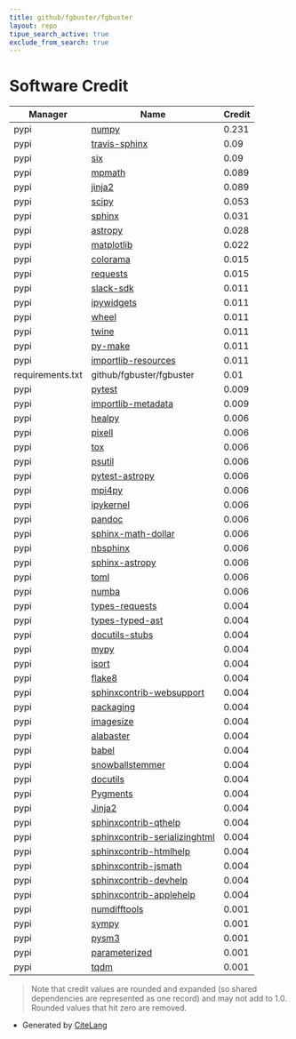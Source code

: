 ```yaml
---
title: github/fgbuster/fgbuster
layout: repo
tipue_search_active: true
exclude_from_search: true
---
```

# Software Credit

|Manager|Name|Credit|
|-------|----|------|
|pypi|[numpy](https://www.numpy.org)|0.231|
|pypi|[travis-sphinx](https://github.com/syntaf/travis-sphinx)|0.09|
|pypi|[six](https://github.com/benjaminp/six)|0.09|
|pypi|[mpmath](https://pypi.org/project/mpmath)|0.089|
|pypi|[jinja2](https://pypi.org/project/jinja2)|0.089|
|pypi|[scipy](https://www.scipy.org)|0.053|
|pypi|[sphinx](https://www.sphinx-doc.org/)|0.031|
|pypi|[astropy](https://pypi.org/project/astropy)|0.028|
|pypi|[matplotlib](https://pypi.org/project/matplotlib)|0.022|
|pypi|[colorama](https://pypi.org/project/colorama)|0.015|
|pypi|[requests](https://pypi.org/project/requests)|0.015|
|pypi|[slack-sdk](https://pypi.org/project/slack-sdk)|0.011|
|pypi|[ipywidgets](https://pypi.org/project/ipywidgets)|0.011|
|pypi|[wheel](https://pypi.org/project/wheel)|0.011|
|pypi|[twine](https://pypi.org/project/twine)|0.011|
|pypi|[py-make](https://pypi.org/project/py-make)|0.011|
|pypi|[importlib-resources](https://pypi.org/project/importlib-resources)|0.011|
|requirements.txt|github/fgbuster/fgbuster|0.01|
|pypi|[pytest](https://docs.pytest.org/en/latest/)|0.009|
|pypi|[importlib-metadata](https://pypi.org/project/importlib-metadata)|0.009|
|pypi|[healpy](http://github.com/healpy)|0.006|
|pypi|[pixell](https://pypi.org/project/pixell)|0.006|
|pypi|[tox](https://pypi.org/project/tox)|0.006|
|pypi|[psutil](https://pypi.org/project/psutil)|0.006|
|pypi|[pytest-astropy](https://pypi.org/project/pytest-astropy)|0.006|
|pypi|[mpi4py](https://pypi.org/project/mpi4py)|0.006|
|pypi|[ipykernel](https://pypi.org/project/ipykernel)|0.006|
|pypi|[pandoc](https://pypi.org/project/pandoc)|0.006|
|pypi|[sphinx-math-dollar](https://pypi.org/project/sphinx-math-dollar)|0.006|
|pypi|[nbsphinx](https://pypi.org/project/nbsphinx)|0.006|
|pypi|[sphinx-astropy](https://pypi.org/project/sphinx-astropy)|0.006|
|pypi|[toml](https://pypi.org/project/toml)|0.006|
|pypi|[numba](https://pypi.org/project/numba)|0.006|
|pypi|[types-requests](https://pypi.org/project/types-requests)|0.004|
|pypi|[types-typed-ast](https://pypi.org/project/types-typed-ast)|0.004|
|pypi|[docutils-stubs](https://pypi.org/project/docutils-stubs)|0.004|
|pypi|[mypy](https://pypi.org/project/mypy)|0.004|
|pypi|[isort](https://pypi.org/project/isort)|0.004|
|pypi|[flake8](https://pypi.org/project/flake8)|0.004|
|pypi|[sphinxcontrib-websupport](https://pypi.org/project/sphinxcontrib-websupport)|0.004|
|pypi|[packaging](https://pypi.org/project/packaging)|0.004|
|pypi|[imagesize](https://pypi.org/project/imagesize)|0.004|
|pypi|[alabaster](https://pypi.org/project/alabaster)|0.004|
|pypi|[babel](https://pypi.org/project/babel)|0.004|
|pypi|[snowballstemmer](https://pypi.org/project/snowballstemmer)|0.004|
|pypi|[docutils](https://pypi.org/project/docutils)|0.004|
|pypi|[Pygments](https://pypi.org/project/Pygments)|0.004|
|pypi|[Jinja2](https://pypi.org/project/Jinja2)|0.004|
|pypi|[sphinxcontrib-qthelp](https://pypi.org/project/sphinxcontrib-qthelp)|0.004|
|pypi|[sphinxcontrib-serializinghtml](https://pypi.org/project/sphinxcontrib-serializinghtml)|0.004|
|pypi|[sphinxcontrib-htmlhelp](https://pypi.org/project/sphinxcontrib-htmlhelp)|0.004|
|pypi|[sphinxcontrib-jsmath](https://pypi.org/project/sphinxcontrib-jsmath)|0.004|
|pypi|[sphinxcontrib-devhelp](https://pypi.org/project/sphinxcontrib-devhelp)|0.004|
|pypi|[sphinxcontrib-applehelp](https://pypi.org/project/sphinxcontrib-applehelp)|0.004|
|pypi|[numdifftools](https://github.com/pbrod/numdifftools)|0.001|
|pypi|[sympy](https://sympy.org)|0.001|
|pypi|[pysm3](https://pysm3.readthedocs.io/)|0.001|
|pypi|[parameterized](https://pypi.org/project/parameterized)|0.001|
|pypi|[tqdm](https://tqdm.github.io)|0.001|


> Note that credit values are rounded and expanded (so shared dependencies are represented as one record) and may not add to 1.0. Rounded values that hit zero are removed.


- Generated by [CiteLang](https://github.com/vsoch/citelang)
